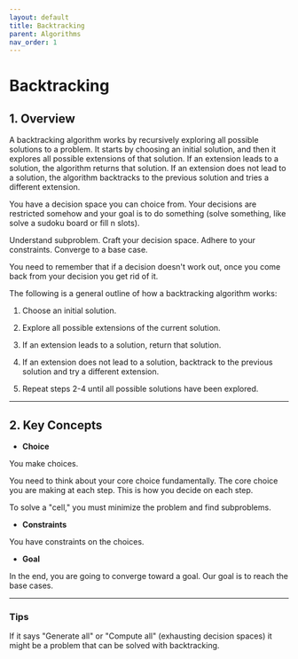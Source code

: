 ```yaml
---
layout: default
title: Backtracking
parent: Algorithms
nav_order: 1
---
```


# Backtracking

## **1. Overview**

A backtracking algorithm works by recursively exploring all possible solutions to a problem. It starts by choosing an initial solution, and then it explores all possible extensions of that solution. If an extension leads to a solution, the algorithm returns that solution. If an extension does not lead to a solution, the algorithm backtracks to the previous solution and tries a different extension.

You have a decision space you can choice from. Your decisions are restricted somehow and your goal is to do something (solve something, like solve a sudoku board or fill n slots).

Understand subproblem. Craft your decision space. Adhere to your constraints. Converge to a base case.

You need to remember that if a decision doesn't work out, once you come back from your decision you get rid of it.

The following is a general outline of how a backtracking algorithm works:

1. Choose an initial solution.

2. Explore all possible extensions of the current solution.

3. If an extension leads to a solution, return that solution.

4. If an extension does not lead to a solution, backtrack to the previous solution and try a different extension.

5. Repeat steps 2-4 until all possible solutions have been explored.

---

## **2. Key Concepts**

* **Choice**

You make choices.

You need to think about your core choice fundamentally. The core choice you are making at
each step. This is how you decide on each step.

To solve a "cell," you must minimize the problem and find subproblems.

* **Constraints**

You have constraints on the choices.

* **Goal**

In the end, you are going to converge toward a goal. Our goal is to reach the base cases.

---

### Tips

If it says "Generate all" or "Compute all" (exhausting decision spaces) it might be a problem
that can be solved with backtracking.
